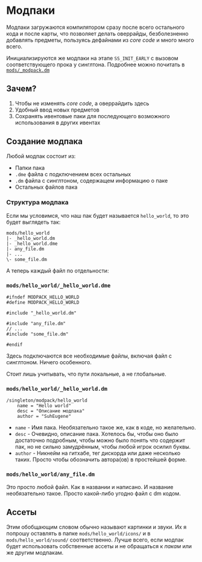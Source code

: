 # Модпаки

Модпаки загружаются компилятором сразу после всего остального кода и после карты, что позволяет делать оверрайды, безболезненно добавлять предметы, пользуясь дефайнами из *core code* и много много всего.

Инициализируются же модпаки на этапе `SS_INIT_EARLY` с вызовом соответствующего прока у синглтона.
Подробнее можно почитать в [`mods/_modpack.dm`](https://github.com/SierraBay/SierraBay12/blob/dev220/mods/_modpack.dm)

## Зачем?
1. Чтобы не изменять *core code*, а оверрайдить здесь
2. Удобный ввод новых предметов
3. Сохранять ивентовые паки для последующего возможного использования в других ивентах

## Создание модпака
Любой модпак состоит из:
- Папки пака
- `.dme` файла с подключением всех остальных
- `.dm` файла с синглтоном, содержащем информацию о паке
- Остальных файлов пака

### Структура модпака
Если мы условимся, что наш пак будет называется `hello_world`, то это будет выглядеть так:
```
mods/hello_world
|- _hello_world.dm
|- _hello_world.dme
|- any_file.dm
|- ...
\- some_file.dm
```

А теперь каждый файл по отдельности:

### `mods/hello_world/_hello_world.dme`
```dm
#ifndef MODPACK_HELLO_WORLD
#define MODPACK_HELLO_WORLD

#include "_hello_world.dm"

#include "any_file.dm"
// ...
#include "some_file.dm"

#endif
```
Здесь подключаются все необходимые файлы, включая файл с синглтоном. Ничего особенного.

Стоит лишь учитывать, что пути локальные, а не глобальные.


### `mods/hello_world/_hello_world.dm`
```dm
/singleton/modpack/hello_world
	name = "Hello world"
	desc = "Описание модпака"
	author = "SuhEugene"
```
- `name` - Имя пака. Необязательно такое же, как в коде, но желательно.
- `desc` - Очевидно, описание пака. Хотелось бы, чтобы оно было достаточно подробным, чтобы можно было понять что содержит пак, но не сильно замудрённым, чтобы любой игрок осилил буквы.
- `author` - Никнейм на гитхабе, тег дискорда или даже несколько таких. Просто чтобы обозначить автора(ов) в простейшей форме.

### `mods/hello_world/any_file.dm`
Это просто любой файл. Как в названии и написано. И название необязательно такое. Просто какой-либо угодно файл с dm кодом.

## Ассеты
Этим обобщающим словом обычно называют картинки и звуки. Их я попрошу оставлять в папке `mods/hello_world/icons/` и в `mods/hello_world/sound/` соответственно.
Лучше всего, если модпак будет использовать собственные ассеты и не обращаться к *пакам* или же другим модпакам.
